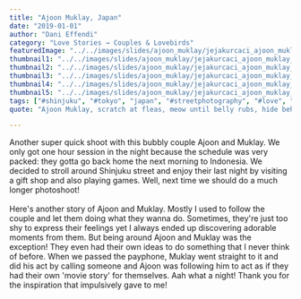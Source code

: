 ```yaml
---
title: "Ajoon Muklay, Japan"
date: "2019-01-01"
author: "Dani Effendi"
category: "Love Stories → Couples & Lovebirds"
featuredImage: "../../images/slides/ajoon_muklay/jejakurcaci_ajoon_muklay_couplesession-28.jpg"
thumbnail1: "../../images/slides/ajoon_muklay/jejakurcaci_ajoon_muklay_couplesession-01.jpg"
thumbnail2: "../../images/slides/ajoon_muklay/jejakurcaci_ajoon_muklay_couplesession-06.jpg"
thumbnail3: "../../images/slides/ajoon_muklay/jejakurcaci_ajoon_muklay_couplesession-22.jpg"
thumbnail4: "../../images/slides/ajoon_muklay/jejakurcaci_ajoon_muklay_couplesession-16.jpg"
thumbnail5: "../../images/slides/ajoon_muklay/jejakurcaci_ajoon_muklay_couplesession-29.jpg"
tags: ["#shinjuku", "#tokyo", "japan", "#streetphotography", "#love", "#couple", "#wanderlust", "#2019", "#couplesession"]
quote: "Ajoon Muklay, scratch at fleas, meow until belly rubs, hide behind curtain when vacuum cleaner is on scratch strangers and poo on owners food claw at curtains stretch and yawn nibble on tuna ignore human bite human hand eat a plant, kill a hand."

---
```


Another super quick shoot with this bubbly couple Ajoon and Muklay.
We only got one hour session in the night because the schedule was very packed: they gotta go back home the next morning to Indonesia.
We decided to stroll around Shinjuku street and enjoy their last night by visiting a gift shop and also playing games.
Well, next time we should do a much longer photoshoot!
<br/>
<br/>
Here's another story of Ajoon and Muklay. Mostly I used to follow the couple and let them doing what they wanna do. Sometimes, they're just too shy to express their feelings yet I always ended up discovering adorable moments from them.
But being around Ajoon and Muklay was the exception! They even had their own ideas to do something that I never think of before. When we passed the payphone, Muklay went straight to it and did his act by calling someone and Ajoon was following him to act as if they had their own 'movie story' for themselves. Aah what a night! Thank you for the inspiration that impulsively gave to me!
